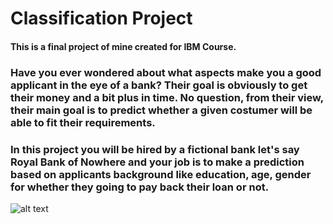 # Classification Project

#### This is a final project of mine created for IBM Course. 

### Have you ever wondered about what aspects make you a good applicant in the eye of a bank? Their goal is obviously to get their money and a bit plus in time.  No question, from their view, their main goal is to predict whether a given costumer will be able to fit their requirements.

### In this project you will be hired by a fictional bank let's say Royal Bank of Nowhere and your job is to make a prediction based on applicants background like education, age, gender for whether they going to pay back their loan or not. 


![alt text](https://static.timesofisrael.com/www/uploads/2019/08/iStock-1026040678-e1565765520854.jpg "Done deal.")